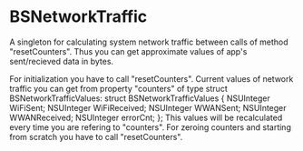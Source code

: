 BSNetworkTraffic
================

A singleton for calculating system network traffic between calls of method "resetCounters". Thus you can get approximate values of app's sent/recieved data in bytes.

For initialization you have to call "resetCounters".
Current values of network traffic you can get from property "counters" of type struct BSNetworkTrafficValues:
struct BSNetworkTrafficValues
{
    NSUInteger WiFiSent;
    NSUInteger WiFiReceived;
    NSUInteger WWANSent;
    NSUInteger WWANReceived;
    NSUInteger errorCnt;
};
This values will be recalculated every time you are refering to "counters".
For zeroing counters and starting from scratch you have to call "resetCounters".
